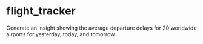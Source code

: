 # flight_tracker
Generate an insight showing the average departure delays for 20 worldwide airports for yesterday, today, and tomorrow.
